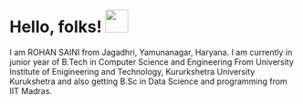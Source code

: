 # Hello, folks! <img src="https://raw.githubusercontent.com/MartinHeinz/MartinHeinz/master/wave.gif" width="40px">
I am ROHAN SAINI from Jagadhri, Yamunanagar, Haryana. I am currently in junior year of B.Tech in Computer Science and Engineering From University Institute of Enigineering and Technology, Kururkshetra University Kurukshetra and also getting B.Sc in Data Science and programming from IIT Madras.


